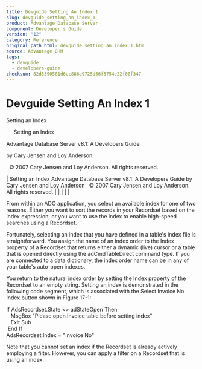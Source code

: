 ```yaml
---
title: Devguide Setting An Index 1
slug: devguide_setting_an_index_1
product: Advantage Database Server
component: Developer’s Guide
version: "12"
category: Reference
original_path_html: devguide_setting_an_index_1.htm
source: Advantage CHM
tags:
  - devguide
  - developers-guide
checksum: 82d5390581d6ec886e9725d56f5754e22f00f347
---
```


# Devguide Setting An Index 1

Setting an Index

     Setting an Index

Advantage Database Server v8.1: A Developers Guide

by Cary Jensen and Loy Anderson

  © 2007 Cary Jensen and Loy Anderson. All rights reserved.

| Setting an Index  Advantage Database Server v8.1: A Developers Guide  by Cary Jensen and Loy Anderson    © 2007 Cary Jensen and Loy Anderson. All rights reserved. |  |  |  |  |

From within an ADO application, you select an available index for one of two reasons. Either you want to sort the records in your Recordset based on the index expression, or you want to use the index to enable high-speed searches using a Recordset.

Fortunately, selecting an index that you have defined in a table's index file is straightforward. You assign the name of an index order to the Index property of a Recordset that returns either a dynamic (live) cursor or a table that is opened directly using the adCmdTableDirect command type. If you are connected to a data dictionary, the index order name can be in any of your table's auto-open indexes.

You return to the natural index order by setting the Index property of the Recordset to an empty string. Setting an index is demonstrated in the following code segment, which is associated with the Select Invoice No Index button shown in Figure 17-1:

If AdsRecordset.State <> adStateOpen Then  
    MsgBox "Please open Invoice table before setting index"  
    Exit Sub  
  End If  
AdsRecordset.Index = "Invoice No"

Note that you cannot set an index if the Recordset is already actively employing a filter. However, you can apply a filter on a Recordset that is using an index.
